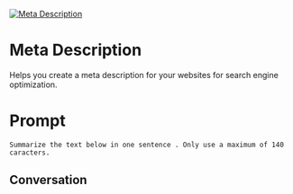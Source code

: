 
[![Meta Description](https://flow-prompt-covers.s3.us-west-1.amazonaws.com/icon/Flat/i3.png)]()
# Meta Description 
Helps you create a meta description for your websites for search engine optimization.

# Prompt

```
Summarize the text below in one sentence . Only use a maximum of 140 caracters.
```

## Conversation





